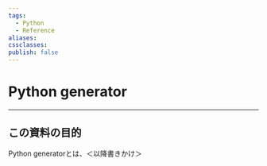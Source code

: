 ```yaml
---
tags:
  - Python
  - Reference
aliases: 
cssclasses: 
publish: false
---
```

# Python generator

---

## この資料の目的
Python generatorとは、＜以降書きかけ＞

